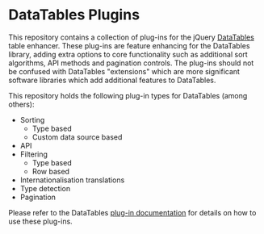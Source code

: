 DataTables Plugins
==================

This repository contains a collection of plug-ins for the jQuery [DataTables](http://datatables.net) table enhancer. These plug-ins are feature enhancing for the DataTables library, adding extra options to core functionality such as additional sort algorithms, API methods and pagination controls. The plug-ins should not be confused with DataTables "extensions" which are more significant software libraries which add additional features to DataTables.

This repository holds the following plug-in types for DataTables (among others):

* Sorting
  * Type based
  * Custom data source based
* API 
* Filtering
  * Type based
  * Row based
* Internationalisation translations
* Type detection
* Pagination

Please refer to the DataTables [plug-in documentation](http://datatables.net/plug-ins) for details on how to use these plug-ins.
